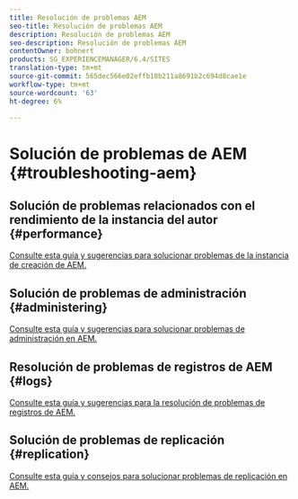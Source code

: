 ```yaml
---
title: Resolución de problemas AEM
seo-title: Resolución de problemas AEM
description: Resolución de problemas AEM
seo-description: Resolución de problemas AEM
contentOwner: bohnert
products: SG_EXPERIENCEMANAGER/6.4/SITES
translation-type: tm+mt
source-git-commit: 565dec566e02effb18b211a8691b2c694d8cae1e
workflow-type: tm+mt
source-wordcount: '63'
ht-degree: 6%

---
```



# Solución de problemas de AEM {#troubleshooting-aem}

## Solución de problemas relacionados con el rendimiento de la instancia del autor {#performance}

[Consulte esta guía y sugerencias para solucionar problemas de la instancia de creación de AEM.](/help/sites-authoring/troubleshooting.md)

## Solución de problemas de administración {#administering}

[Consulte esta guía y sugerencias para solucionar problemas de administración en AEM.](/help/sites-administering/troubleshoot.md)

## Resolución de problemas de registros de AEM {#logs}

[Consulte esta guía y sugerencias para la resolución de problemas de registros de AEM.](/help/sites-administering/troubleshooting.md)

## Solución de problemas de replicación {#replication}

[Consulte esta guía y consejos para solucionar problemas de replicación en AEM.](/help/sites-deploying/troubleshoot-rep.md)

